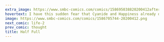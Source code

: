 ```yaml
---
extra_image: https://www.smbc-comics.com/comics/158695038820200412after.png
hovertext: I have this sudden fear that Cyanide and Happiness already did this joke and I'm cryptomnesiacally stealing it.
image: https://www.smbc-comics.com/comics/1586705744-20200412.png
next_comic: life-2
prev_comic: thought
title: Half Full
---
```



